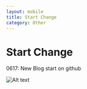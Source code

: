 ```yaml
---
layout: mobile
title: Start Change
category: Other
---
```


Start Change
=====================

0617: New Blog start on github

![Alt text](/img/2014/0617-blog1.jpg)
